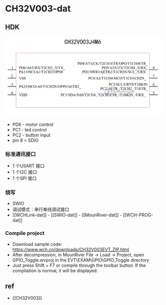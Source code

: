 
# CH32V003-dat 

## HDK

![](2023-09-27-17-15-24.png)

- PD6 - motor control 
- PC1 - led control 
- PC2 - button input 
- pin 8 = SDIO 


### 标准通讯接口 

- 1 个USART 接口 
- 1 个I2C 接口 
- 1 个SPI 接口


### 烧写

- SWIO 
- 调试模式：串行单线调试接口
- [[WCHLink-dat]] - [[SWIO-dat]] - [[MounRiver-dat]] - [[WCH-PROG-dat]]


### Compile project

- Download sample code: https://www.wch.cn/downloads/CH32V003EVT_ZIP.html
- After decompression, in MounRiver File -> Load -> Project, open GPIO_Toggle.wvproj in the EVT\EXAM\GPIO\GPIO_Toggle directory
- Just press Shift + F7 or compile through the toolbar button. If the compilation is normal, it will be displayed.



## ref 

- [[CH32V003]]
